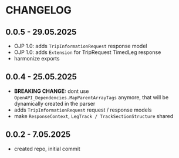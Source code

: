 # CHANGELOG

## 0.0.5 - 29.05.2025
- OJP 1.0: adds `TripInformationRequest` response model
- OJP 1.0: adds `Extension` for TripRequest TimedLeg response
- harmonize exports

## 0.0.4 - 25.05.2025
- **BREAKING CHANGE:** dont use `OpenAPI_Dependencies.MapParentArrayTags` anymore, that will be dynamically created in the parser
- adds `TripInformationRequest` request / response models
- make `ResponseContext`, `LegTrack / TrackSectionStructure` shared

## 0.0.2 - 7.05.2025
- created repo, initial commit
